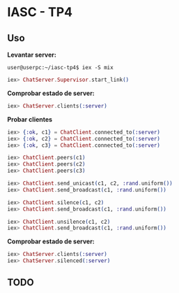 # IASC - TP4


## Uso 


**Levantar server:**

```
user@userpc:~/iasc-tp4$ iex -S mix 
```

```elixir
iex> ChatServer.Supervisor.start_link()
```

**Comprobar estado de server:**

```elixir
iex> ChatServer.clients(:server)
```

**Probar clientes**

```elixir
iex> {:ok, c1} = ChatClient.connected_to(:server) 
iex> {:ok, c2} = ChatClient.connected_to(:server) 
iex> {:ok, c3} = ChatClient.connected_to(:server) 

iex> ChatClient.peers(c1) 
iex> ChatClient.peers(c2) 
iex> ChatClient.peers(c3) 

iex> ChatClient.send_unicast(c1, c2, :rand.uniform()) 
iex> ChatClient.send_broadcast(c1, :rand.uniform()) 

iex> ChatClient.silence(c1, c2) 
iex> ChatClient.send_broadcast(c1, :rand.uniform()) 

iex> ChatClient.unsilence(c1, c2) 
iex> ChatClient.send_broadcast(c1, :rand.uniform()) 
```

**Comprobar estado de server:**

```elixir
iex> ChatServer.clients(:server)
iex> ChatServer.silenced(:server)
```


## TODO

